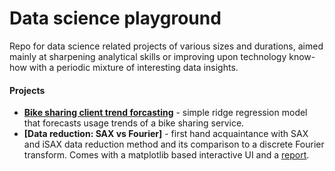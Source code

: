 Data science playground
===
Repo for data science related projects of various sizes and durations, aimed mainly at sharpening analytical skills or improving upon technology know-how with a periodic mixture of interesting data insights.

#### Projects
- **[Bike sharing client trend forcasting]** - simple ridge regression model that forecasts usage trends of a bike sharing service. 
- **[Data reduction: SAX vs Fourier]** - first hand acquaintance with SAX and iSAX data reduction method and its comparison to a discrete Fourier transform. Comes with a matplotlib based interactive UI and a [report].


[Bike sharing client trend forcasting]: <https://github.com/nyxcalamity/data-science-playground/tree/master/forecasting>
[Data reduction: iSAX vs Fourier]: <https://github.com/nyxcalamity/data-science-playground/tree/master/isax>
[report]:<https://github.com/nyxcalamity/data-science-playground/blob/master/isax/report/sax-acquaintance.pdf>